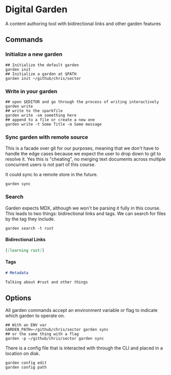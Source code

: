 # Digital Garden

A content authoring tool with bidirectional links and other garden features

## Commands

### Initialize a new garden

```shell
## Initialize the default garden
garden init
## Initialize a garden at $PATH
garden init ~/github/chris/sector
```

### Write in your garden

```shell
## open $EDITOR and go through the process of writing interactively
garden write
## write to the sparkfile
garden write -sm something here
## append to a file or create a new one
garden write -t Some Title -m Some message
```

### Sync garden with remote source

This is a facade over git for our purposes, meaning that we don't have to handle the edge cases because we expect the user to drop down to git to resolve it. Yes this is "cheating", no merging text documents across multiple concurrent users is not part of this course.

It could sync to a remote store in the future.

```shell
garden sync
```

### Search

Garden expects MDX, although we won't be parsing it fully in this course. This leads to two things: bidirectional links and tags. We can search for files by the tag they include.

```shell
garden search -t rust
```

#### Bidirectional Links

```markdown
[[learning rust]]
```

#### Tags

```md
# Metadata

Talking about #rust and other things
```

## Options

All garden commands accept an environment variable or flag to indicate which garden to operate on.

```shell
## With an ENV var
GARDEN_PATH=~/github/chris/sector garden sync
## or the same thing with a flag
garden -p ~/github/chris/sector garden sync
```

There is a config file that is interacted with through the CLI and placed in a location on disk.

```shell
garden config edit
garden config path
```
